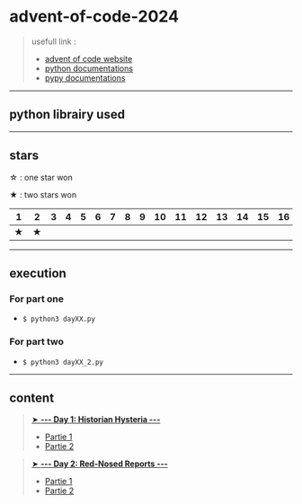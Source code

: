 # advent-of-code-2024

<!--  -->
> usefull link :
>
>- [advent of code website](https://adventofcode.com/)
>- [python documentations](https://docs.python.org/3/)
>- [pypy documentations](https://doc.pypy.org/en/default/)
>

---

## python librairy used

---

## stars

☆ : one star won

★ : two stars won

|1|2|3|4|5|6|7|8|9|10|11|12|13|14|15|16|17|18|19|20|21|22|23|24|25|
|---|---|---|---|---|---|---|---|---|---|---|---|---|---|---|---|---|---|---|---|---|---|---|---|---|
|★|★||||||||||||||||||||||||

---

## execution

### For part one

- `$ python3 dayXX.py`

### For part two

- `$ python3 dayXX_2.py`

---

## content

> [➤ **--- Day 1: Historian Hysteria ---**](https://adventofcode.com/2024/day/1)
>
> - [Partie 1](./day-01/day01.py)
> - [Partie 2](./day-01/day01_2.py)
>
<!---->
> [➤ **--- Day 2: Red-Nosed Reports ---**](https://adventofcode.com/2024/day/2)
>
> - [Partie 1](./day-02/day02.py)
> - [Partie 2](./day-02/day02_2.py)
>
<!---->